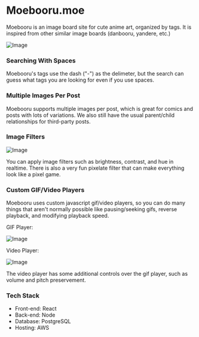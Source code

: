 # Moebooru.moe

Moebooru is an image board site for cute anime art, organized by tags. It is inspired from other similar image boards (danbooru, yandere, etc.)

![Image](https://github.com/Tenpi/Moebooru.moe/blob/main/assets/misc/readme.png?raw=true)

### Searching With Spaces

Moebooru's tags use the dash ("-") as the delimeter, but the search can guess what tags you are looking for even if you use spaces.

### Multiple Images Per Post

Moebooru supports multiple images per post, which is great for comics and posts with lots of variations. We also still have the usual parent/child relationships for third-party posts.

### Image Filters

![Image](https://github.com/Tenpi/Moebooru.moe/blob/main/assets/misc/imagefilters.png?raw=true)

You can apply image filters such as brightness, contrast, and hue in realtime. There is also a very fun pixelate filter that 
can make everything look like a pixel game.

### Custom GIF/Video Players

Moebooru uses custom javascript gif/video players, so you can do many things that aren't normally possible like pausing/seeking 
gifs, reverse playback, and modifying playback speed. 

GIF Player:

![Image](https://github.com/Tenpi/Moebooru.moe/blob/main/assets/misc/gifplayer.png?raw=true)

Video Player:

![Image](https://github.com/Tenpi/Moebooru.moe/blob/main/assets/misc/videoplayer.png?raw=true)

The video player has some additional controls over the gif player, such as volume and pitch preservement. 

### Tech Stack

- Front-end: React
- Back-end: Node
- Database: PostgreSQL
- Hosting: AWS